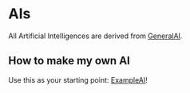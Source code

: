 AIs
===

All Artificial Intelligences are derived from [GeneralAI](./GeneralAI "GeneralAI").

How to make my own AI
---------------------
Use this as your starting point: [ExampleAI](./GeneralAI/ExampleAI "Minimalistic code for subclasses of GeneralAI")!
